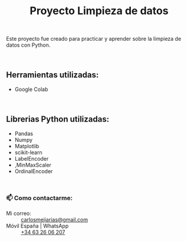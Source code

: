 <h1 align="center">Proyecto Limpieza de datos </h1><br>

<p>Este proyecto fue creado para practicar y aprender sobre la limpieza de datos con Python.
</p>
<br>
<h2>Herramientas utilizadas:</h2>
<ul>
  <li>Google Colab</li>
</ul>

<br>

<h2>Librerias Python utilizadas:</h2>
<ul>
<li>Pandas</li>
<li>Numpy</li>
<li>Matplotlib</li>
<li>scikit-learn</li>
<li>LabelEncoder</li>
<li>,MinMaxScaler</li>
<li>OrdinalEncoder</li>
</ul>
<br>
<h3>📫 Como contactarme:</h3>
<dl>
  <dt>Mi correo:</dt>
  <dd><a href="mailto:carlosmejiarias@gmail.com">carlosmejiarias@gmail.com</a></dd>
  <dt>Móvil España | WhatsApp</dt>
  <dd><a href="tel:+34632606207">+34 63 26 06 207</a></dd>
</dl>
